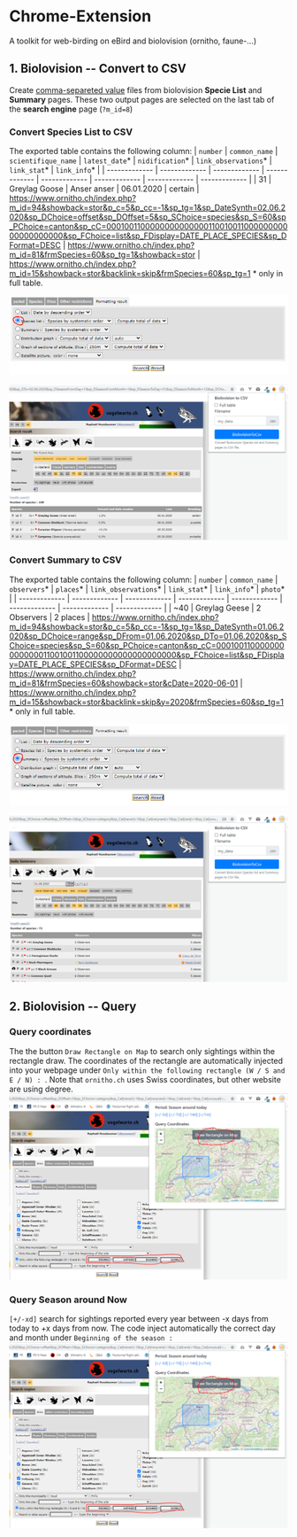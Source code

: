 # Chrome-Extension
A toolkit for web-birding on eBird and biolovision (ornitho, faune-...)

## 1. Biolovision -- Convert to CSV
Create [comma-separeted value](https://en.wikipedia.org/wiki/Comma-separated_values) files from biolovision **Specie List** and **Summary** pages. These two output pages are selected on the last tab of the **search engine** page (`?m_id=8`)

### Convert Species List to CSV
The exported table contains the following column:
| `number` | `common_name` | `scientifique_name` | `latest_date`* | `nidification`* | `link_observations`* | `link_stat`* | `link_info`* |
| ------------- | ------------- | ------------- | ------------- | ------------- | ------------- | ------------- | ------------- |
| 31 |	Greylag Goose |	Anser anser |	06.01.2020 |	certain |	https://www.ornitho.ch/index.php?m_id=94&showback=stor&p_c=5&p_cc=-1&sp_tg=1&sp_DateSynth=02.06.2020&sp_DChoice=offset&sp_DOffset=5&sp_SChoice=species&sp_S=60&sp_PChoice=canton&sp_cC=000100110000000000000011001001100000000000000000000&sp_FChoice=list&sp_FDisplay=DATE_PLACE_SPECIES&sp_DFormat=DESC	 | https://www.ornitho.ch/index.php?m_id=81&frmSpecies=60&sp_tg=1&showback=stor |	https://www.ornitho.ch/index.php?m_id=15&showback=stor&backlink=skip&frmSpecies=60&sp_tg=1
\* only in full table.

![Selection of summary](https://github.com/Zoziologie/Chrome-Extension/blob/master/images/search-engine-formating-2.PNG?raw=true)

![Export of species list](https://github.com/Zoziologie/Chrome-Extension/blob/master/images/SpeciesListoCSV.PNG?raw=true)

### Convert Summary to CSV
The exported table contains the following column:
| `number` | `common_name` | `observers`* | `places`* | `link_observations`* | `link_stat`* | `link_info`* | `photo`* |
| ------------- | ------------- | ------------- | ------------- | ------------- | ------------- | ------------- | ------------- |
| ~40	| Greylag Geese	| 2 Observers	| 2 places	| https://www.ornitho.ch/index.php?m_id=94&showback=stor&p_c=5&p_cc=-1&sp_tg=1&sp_DateSynth=01.06.2020&sp_DChoice=range&sp_DFrom=01.06.2020&sp_DTo=01.06.2020&sp_SChoice=species&sp_S=60&sp_PChoice=canton&sp_cC=000100110000000000000011001001100000000000000000000&sp_FChoice=list&sp_FDisplay=DATE_PLACE_SPECIES&sp_DFormat=DESC	| https://www.ornitho.ch/index.php?m_id=81&frmSpecies=60&showback=stor&cDate=2020-06-01	| https://www.ornitho.ch/index.php?m_id=15&showback=stor&backlink=skip&y=2020&frmSpecies=60&sp_tg=1	
\* only in full table.

![Selection of species list](https://github.com/Zoziologie/Chrome-Extension/blob/master/images/search-engine-formating.PNG?raw=true)


![Export of summary](https://github.com/Zoziologie/Chrome-Extension/blob/master/images/SummarytoCSV.PNG?raw=true)


## 2. Biolovision -- Query 

### Query coordinates
The the button `Draw Rectangle on Map` to search only sightings within the rectangle draw. The coordinates of the rectangle are automatically injected into your webpage under `Only within the following rectangle (W / S and E / N) : `. Note that `ornitho.ch` uses Swiss coordinates, but other website are using degree. 
![QueryCoordinate](https://github.com/Zoziologie/Chrome-Extension/blob/master/images/QueryCoordinates.PNG?raw=true)

### Query Season around Now
`[+/-xd]` search for sightings reported every year between -x days from today to +x days from now. The code inject automatically the correct day and month under `Beginning of the season :`
![QueryCoordinate](https://github.com/Zoziologie/Chrome-Extension/blob/master/images/QueryCoordinates.PNG?raw=true)
